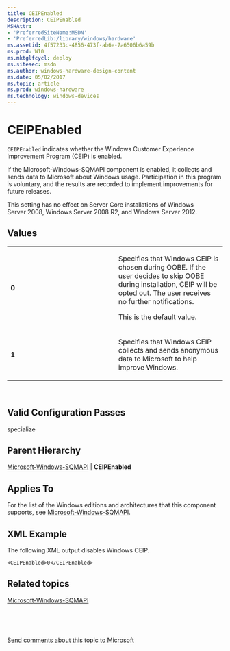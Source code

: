 ```yaml
---
title: CEIPEnabled
description: CEIPEnabled
MSHAttr:
- 'PreferredSiteName:MSDN'
- 'PreferredLib:/library/windows/hardware'
ms.assetid: 4f57233c-4856-473f-ab6e-7a6506b6a59b
ms.prod: W10
ms.mktglfcycl: deploy
ms.sitesec: msdn
ms.author: windows-hardware-design-content
ms.date: 05/02/2017
ms.topic: article
ms.prod: windows-hardware
ms.technology: windows-devices
---
```


# CEIPEnabled


`CEIPEnabled` indicates whether the Windows Customer Experience Improvement Program (CEIP) is enabled.

If the Microsoft-Windows-SQMAPI component is enabled, it collects and sends data to Microsoft about Windows usage. Participation in this program is voluntary, and the results are recorded to implement improvements for future releases.

This setting has no effect on Server Core installations of Windows Server 2008, Windows Server 2008 R2, and Windows Server 2012.

## Values


<table>
<colgroup>
<col width="50%" />
<col width="50%" />
</colgroup>
<tbody>
<tr class="odd">
<td><p><strong>0</strong></p></td>
<td><p>Specifies that Windows CEIP is chosen during OOBE. If the user decides to skip OOBE during installation, CEIP will be opted out. The user receives no further notifications.</p>
<p>This is the default value.</p></td>
</tr>
<tr class="even">
<td><p><strong>1</strong></p></td>
<td><p>Specifies that Windows CEIP collects and sends anonymous data to Microsoft to help improve Windows.</p></td>
</tr>
</tbody>
</table>

 

## Valid Configuration Passes


specialize

## Parent Hierarchy


[Microsoft-Windows-SQMAPI](microsoft-windows-sqmapi.md) | **CEIPEnabled**

## Applies To


For the list of the Windows editions and architectures that this component supports, see [Microsoft-Windows-SQMAPI](microsoft-windows-sqmapi.md).

## XML Example


The following XML output disables Windows CEIP.

``` syntax
<CEIPEnabled>0</CEIPEnabled>
```

## Related topics


[Microsoft-Windows-SQMAPI](microsoft-windows-sqmapi.md)

 

 

[Send comments about this topic to Microsoft](mailto:wsddocfb@microsoft.com?subject=Documentation%20feedback%20%5Bp_unattend\p_unattend%5D:%20CEIPEnabled%20%20RELEASE:%20%2810/3/2016%29&body=%0A%0APRIVACY%20STATEMENT%0A%0AWe%20use%20your%20feedback%20to%20improve%20the%20documentation.%20We%20don't%20use%20your%20email%20address%20for%20any%20other%20purpose,%20and%20we'll%20remove%20your%20email%20address%20from%20our%20system%20after%20the%20issue%20that%20you're%20reporting%20is%20fixed.%20While%20we're%20working%20to%20fix%20this%20issue,%20we%20might%20send%20you%20an%20email%20message%20to%20ask%20for%20more%20info.%20Later,%20we%20might%20also%20send%20you%20an%20email%20message%20to%20let%20you%20know%20that%20we've%20addressed%20your%20feedback.%0A%0AFor%20more%20info%20about%20Microsoft's%20privacy%20policy,%20see%20http://privacy.microsoft.com/default.aspx. "Send comments about this topic to Microsoft")





